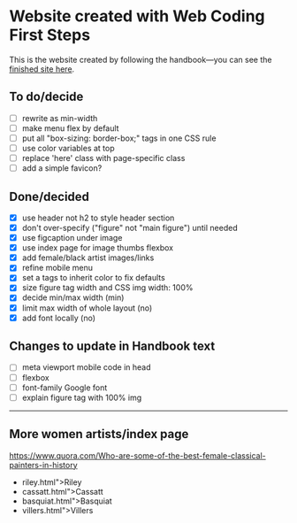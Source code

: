# Website created with Web Coding First Steps

This is the website created by following the handbook—you can see the [finished site here](https://daveeveritt.github.io/web-coding-first-site/).

## To do/decide

- [ ] rewrite as min-width
- [ ] make menu flex by default
- [ ] put all "box-sizing: border-box;" tags in one CSS rule
- [ ] use color variables at top
- [ ] replace 'here' class with page-specific class
- [ ] add a simple favicon?

## Done/decided

- [x] use header not h2 to style header section
- [x] don't over-specify ("figure" not "main figure") until needed
- [x] use figcaption under image
- [x] use index page for image thumbs flexbox
- [x] add female/black artist images/links
- [x] refine mobile menu
- [x] set a tags to inherit color to fix defaults
- [x] size figure tag width and CSS img width: 100%
- [x] decide min/max width (min)
- [x] limit max width of whole layout (no)
- [x] add font locally (no)

## Changes to update in Handbook text

- [ ] meta viewport mobile code in head
- [ ] flexbox
- [ ] font-family Google font
- [ ] explain figure tag with 100% img

---

## More women artists/index page

https://www.quora.com/Who-are-some-of-the-best-female-classical-painters-in-history

- riley.html">Riley
- cassatt.html">Cassatt
- basquiat.html">Basquiat
- villers.html">Villers
